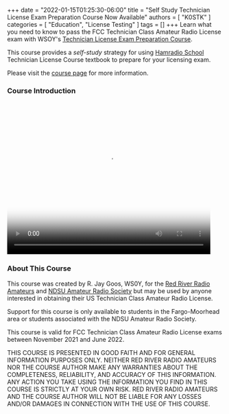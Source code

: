 +++
date = "2022-01-15T01:25:30-06:00"
title = "Self Study Technician License Exam Preparation Course Now Available"
authors = [ "K0STK" ]
categories = [ "Education", "License Testing" ]
tags = []
+++
Learn what you need to know to pass the FCC Technician Class Amateur Radio
License exam with WSOY's
[Technician License Exam Preparation Course](https://rrra.org/licensing/classes/tech-self-study/).

This course provides a *self-study* strategy for using 
[Hamradio School](https://hamradioschool.com/) Technician License Course
textbook to prepare for your licensing exam.

Please visit the
[course page](https://rrra.org/licensing/classes/tech-self-study/)
for more information.

<!--more-->

### Course Introduction

<video width="474" height="355" controls poster="https://hamradioschool.com/wp-content/uploads/2021/06/TechBookCover2021-199x300-1.png">
  <source src="http://rjaysplace.com/tech-class/Introduction-technician-video.m4v" type="video/mp4">
  <a href="http://rjaysplace.com/tech-class/Introduction-technician-video.m4v">View the video</a>
</video> 

### About This Course

This course was created by R. Jay Goos, WS0Y, for the
[Red River Radio Amateurs](/) and
[NDSU Amateur Radio Society](https://www.w0hsc.org) but
may be used by anyone interested in obtaining their US
Technician Class Amateur Radio License.

Support for this course is only available to students in the Fargo-Moorhead
area or students associated with the NDSU Amateur Radio Society.

This course is valid for FCC Technician Class Amateur Radio License exams
between November 2021 and June 2022.

THIS COURSE IS PRESENTED IN GOOD FAITH AND FOR GENERAL INFORMATION
PURPOSES ONLY. NEITHER RED RIVER RADIO AMATEURS NOR THE COURSE AUTHOR
MAKE ANY WARRANTIES ABOUT THE COMPLETENESS, RELIABILITY, AND ACCURACY OF
THIS INFORMATION. ANY ACTION YOU TAKE USING THE INFORMATION YOU FIND IN
THIS COURSE IS STRICTLY AT YOUR OWN RISK. RED RIVER RADIO AMATEURS AND
THE COURSE AUTHOR WILL NOT BE LIABLE FOR ANY LOSSES AND/OR DAMAGES IN
CONNECTION WITH THE USE OF THIS COURSE.
